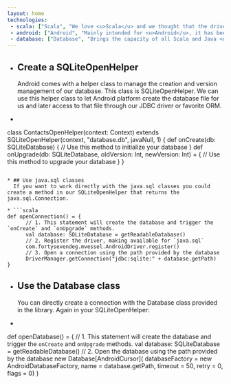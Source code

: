 ```yaml
---
layout: home
technologies:
 - scala: ["Scala", "We love <u>Scala</u> and we thought that the driver should use all the power of this language."]
 - android: ["Android", "Mainly intended for <u>Android</u>, it has been designed to support other underlying SQLite systems."]
 - database: ["Database", "Brings the capacity of all Scala and Java <u>Database</u> libraries to the Android platform."]
---
```


* ## Create a SQLiteOpenHelper
  Android comes with a helper class to manage the creation and version management of our database. This class is SQLiteOpenHelper. We can use this helper class to let Android platform create the database file for us and later access to that file through our JDBC driver or favorite ORM.

* ```scala
class ContactsOpenHelper(context: Context)
      extends SQLiteOpenHelper(context, "database.db", javaNull, 1) {
        def onCreate(db: SQLiteDatabase) {
          // Use this method to initialize your database
        }
        def onUpgrade(db: SQLiteDatabase, oldVersion: Int, newVersion: Int) = {
          // Use this method to upgrade your database
        }
}
```

* ## Use java.sql classes
  If you want to work directly with the java.sql classes you could create a method in our SQLiteOpenHelper that returns the java.sql.Connection.

* ```scala
def openConnection() = {
      // 1. This statement will create the database and trigger the `onCreate` and `onUpgrade` methods.
      val database: SQLiteDatabase = getReadableDatabase()
      // 2. Register the driver, making available for `java.sql`
      com.fortysevendeg.mvessel.AndroidDriver.register()
      // 3. Open a connection using the path provided by the database
      DriverManager.getConnection("jdbc:sqlite:" + database.getPath)
}
```

* ## Use the Database class
  You can directly create a connection with the Database class provided in the library. Again in your SQLiteOpenHelper:

* ```scala
def openDatabase() = {
      // 1. This statement will create the database and trigger the `onCreate` and `onUpgrade` methods.
      val database: SQLiteDatabase = getReadableDatabase()
      // 2. Open the database using the path provided by the database
      new Database[AndroidCursor](
          databaseFactory = new AndroidDatabaseFactory,
          name = database.getPath,
          timeout = 50,
          retry = 0,
          flags = 0)
}
```